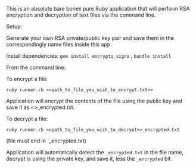 This is an absolute bare bonex pure Ruby application that will perform RSA encryption and decryption of text files via the command line. 

Setup:

Generate your own RSA private/public key pair and save them in the correspondingly name files inside this app. 

Install dependencies: `gem install encrypto_signo` , `bundle install`

From the command line:

To encrypt a file:

`ruby runner.rb <<path_to_file_you_wish_to_encrypt.txt>>`

Application will encrypt the contents of the file using the public key and save it as <<original file>>_encrypted.txt.

To decrypt a file:

`ruby runner.rb <<path_to_file_you_wish_to_decrypt>>_encrypted.txt`

(file must end in `_encrypted.txt)

Application will automatically detect the `_encrypted.txt` in the file name, decrypt is using the private key, and save it, less the `_encrypted` bit.
